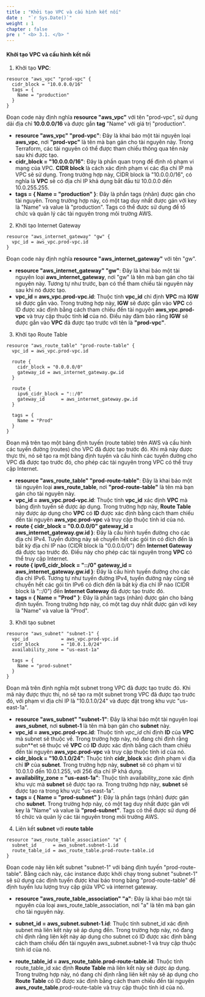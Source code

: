 ```yaml
---
title : "Khởi tạo VPC và cấu hình kết nối"
date :  "`r Sys.Date()`" 
weight : 1
chapter : false
pre : " <b> 3.1. </b> "
---
```


#### Khởi tạo VPC và cấu hình kết nối

1. Khởi tạo **VPC**:
```
resource "aws_vpc" "prod-vpc" {
  cidr_block = "10.0.0.0/16"
  tags = {
    Name = "production"
  }
}
```
Đoạn code này định nghĩa **resource "aws_vpc"** với tên "prod-vpc", sử dụng dải địa chỉ **10.0.0.0/16** và được gắn **tag** "Name" với giá trị "production".
* **resource "aws_vpc" "prod-vpc"**: Đây là khai báo một tài nguyên loại **aws_vpc**, nơi **"prod-vpc"** là tên mà bạn gán cho tài nguyên này. Trong Terraform, các tài nguyên có thể được tham chiếu thông qua tên này sau khi được tạo.
* **cidr_block = "10.0.0.0/16"**: Đây là phần quan trọng để định rõ phạm vi mạng của VPC. **CIDR block** là cách xác định phạm vi các địa chỉ IP mà VPC sẽ sử dụng. Trong trường hợp này, CIDR block là "10.0.0.0/16", có nghĩa là **VPC** sẽ có địa chỉ IP khả dụng bắt đầu từ 10.0.0.0 đến 10.0.255.255.
* **tags = { Name = "production" }**: Đây là phần tags (nhãn) được gán cho tài nguyên. Trong trường hợp này, có một tag duy nhất được gán với key là "Name" và value là "production". Tags có thể được sử dụng để tổ chức và quản lý các tài nguyên trong môi trường AWS.

2. Khởi tạo Internet Gateway
```
resource "aws_internet_gateway" "gw" {
  vpc_id = aws_vpc.prod-vpc.id
}
```
Đoạn code này định nghĩa **resource "aws_internet_gateway"** với tên "gw".
* **resource "aws_internet_gateway" "gw"**: Đây là khai báo một tài nguyên loại **aws_internet_gateway**, nơi "gw" là tên mà bạn gán cho tài nguyên này. Tương tự như trước, bạn có thể tham chiếu tài nguyên này sau khi nó được tạo.
* **vpc_id = aws_vpc.prod-vpc.id**: Thuộc tính **vpc_id** chỉ định **VPC** mà **IGW** sẽ được gắn vào. Trong trường hợp này, **IGW** sẽ được gắn vào **VPC** có ID được xác định bằng cách tham chiếu đến tài nguyên **aws_vpc.prod-vpc** và truy cập thuộc tính **id** của nó. Điều này đảm bảo rằng **IGW** sẽ được gắn vào **VPC** đã được tạo trước với tên là **"prod-vpc"**.

3. Khởi tạo Route Table
```
resource "aws_route_table" "prod-route-table" {
  vpc_id = aws_vpc.prod-vpc.id

  route {
    cidr_block = "0.0.0.0/0"
    gateway_id = aws_internet_gateway.gw.id
  }

  route {
    ipv6_cidr_block = "::/0"
    gateway_id      = aws_internet_gateway.gw.id
  }

  tags = {
    Name = "Prod"
  }
}
```
Đoạn mã trên tạo một bảng định tuyến (route table) trên AWS và cấu hình các tuyến đường (routes) cho VPC đã được tạo trước đó. Khi mã này được thực thi, nó sẽ tạo ra một bảng định tuyến và cấu hình các tuyến đường cho VPC đã được tạo trước đó, cho phép các tài nguyên trong VPC có thể truy cập Internet.
* **resource "aws_route_table" "prod-route-table"**: Đây là khai báo một tài nguyên loại **aws_route_table**, nơi **"prod-route-table"** là tên mà bạn gán cho tài nguyên này.
* **vpc_id = aws_vpc.prod-vpc.id**: Thuộc tính **vpc_id** xác định **VPC** mà bảng định tuyến sẽ được áp dụng. Trong trường hợp này, **Route Table** này được áp dụng cho **VPC** có **ID** được xác định bằng cách tham chiếu đến tài nguyên **aws_vpc**.**prod-vpc** và truy cập thuộc tính id của nó.
* **route { cidr_block = "0.0.0.0/0" gateway_id = aws_internet_gateway.gw.id }**: Đây là cấu hình tuyến đường cho các địa chỉ IPv4. Tuyến đường này sẽ chuyển hết các gói tin có đích đến là bất kỳ địa chỉ IP nào (CIDR block là "0.0.0.0/0") đến **Internet Gateway** đã được tạo trước đó. Điều này cho phép các tài nguyên trong **VPC** có thể truy cập Internet.
* **route { ipv6_cidr_block = "::/0" gateway_id = aws_internet_gateway.gw.id }**: Đây là cấu hình tuyến đường cho các địa chỉ IPv6. Tương tự như tuyến đường IPv4, tuyến đường này cũng sẽ chuyển hết các gói tin IPv6 có đích đến là bất kỳ địa chỉ IP nào (CIDR block là "::/0") đến **Internet Gateway** đã được tạo trước đó.
* **tags = { Name = "Prod" }**: Đây là phần tags (nhãn) được gán cho bảng định tuyến. Trong trường hợp này, có một tag duy nhất được gán với key là "Name" và value là "Prod".

3. Khởi tạo subnet
```
resource "aws_subnet" "subnet-1" {
  vpc_id            = aws_vpc.prod-vpc.id
  cidr_block        = "10.0.1.0/24"
  availability_zone = "us-east-1a"

  tags = {
    Name = "prod-subnet"
  }
}
```
Đoạn mã trên định nghĩa một subnet trong VPC đã được tạo trước đó. Khi mã này được thực thi, nó sẽ tạo ra một subnet trong VPC đã được tạo trước đó, với phạm vi địa chỉ IP là "10.0.1.0/24" và được đặt trong khu vực "us-east-1a".
* **resource "aws_subnet" "subnet-1"**: Đây là khai báo một tài nguyên loại **aws_subnet**, nơi **subnet-1** là tên mà bạn gán cho **subnet** này.
* **vpc_id = aws_vpc.prod-vpc.id**: Thuộc tính *vpc_id* chỉ định **ID** của **VPC** mà subnet sẽ thuộc về. Trong trường hợp này, nó đang chỉ định rằng subn**et sẽ thuộc về **VPC** có **ID** được xác định bằng cách tham chiếu đến tài nguyên **aws_vpc.prod-vpc** và truy cập thuộc tính id của nó.
* **cidr_block = "10.0.1.0/24"**: Thuộc tính **cidr_block** xác định phạm vi địa chỉ **IP** của **subnet**. Trong trường hợp này, **subnet** sẽ có phạm vi từ 10.0.1.0 đến 10.0.1.255, với 256 địa chỉ IP khả dụng.
* **availability_zone = "us-east-1a"**: Thuộc tính availability_zone xác định khu vực mà **subnet** sẽ được tạo ra. Trong trường hợp này, **subnet** sẽ được tạo ra trong khu vực "us-east-1a".
* **tags = { Name = "prod-subnet" }**: Đây là phần tags (nhãn) được gán cho **subnet**. Trong trường hợp này, có một tag duy nhất được gán với key là "Name" và value là **"prod-subnet"**. Tags có thể được sử dụng để tổ chức và quản lý các tài nguyên trong môi trường AWS.

4. Liên kết **subnet** với **route table**
```
resource "aws_route_table_association" "a" {
  subnet_id      = aws_subnet.subnet-1.id
  route_table_id = aws_route_table.prod-route-table.id
}
```
Đoạn code này liên kết subnet "subnet-1" với bảng định tuyến "prod-route-table". Bằng cách này, các instance được khởi chạy trong subnet "subnet-1" sẽ sử dụng các định tuyến được khai báo trong bảng "prod-route-table" để định tuyến lưu lượng truy cập giữa VPC và internet gateway.

* **resource "aws_route_table_association" "a"**: Đây là khai báo một tài nguyên của loại aws_route_table_association, nơi "a" là tên mà bạn gán cho tài nguyên này.

* **subnet_id = aws_subnet.subnet-1.id**: Thuộc tính subnet_id xác định subnet mà liên kết này sẽ áp dụng đến. Trong trường hợp này, nó đang chỉ định rằng liên kết này áp dụng cho subnet có ID được xác định bằng cách tham chiếu đến tài nguyên aws_subnet.subnet-1 và truy cập thuộc tính id của nó.

* **route_table_id = aws_route_table.prod-route-table.id**: Thuộc tính route_table_id xác định **Route Table** mà liên kết này sẽ được áp dụng. Trong trường hợp này, nó đang chỉ định rằng liên kết này sẽ áp dụng cho **Route Table** có ID được xác định bằng cách tham chiếu đến tài nguyên **aws_route_table**.prod-route-table và truy cập thuộc tính id của nó.